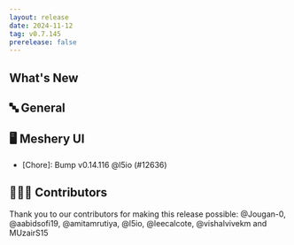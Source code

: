 ```yaml
---
layout: release
date: 2024-11-12
tag: v0.7.145
prerelease: false
---
```


## What's New

## 🔤 General

## 🖥 Meshery UI

- \[Chore\]: Bump v0.14.116 @l5io (#12636)

## 👨🏽‍💻 Contributors

Thank you to our contributors for making this release possible:
@Jougan-0, @aabidsofi19, @amitamrutiya, @l5io, @leecalcote, @vishalvivekm and MUzairS15
